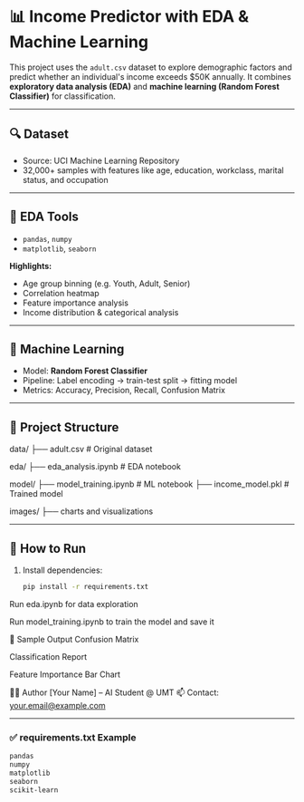 # 📊 Income Predictor with EDA & Machine Learning

This project uses the `adult.csv` dataset to explore demographic factors and predict whether an individual's income exceeds $50K annually. It combines **exploratory data analysis (EDA)** and **machine learning (Random Forest Classifier)** for classification.

---

## 🔍 Dataset

- Source: UCI Machine Learning Repository
- 32,000+ samples with features like age, education, workclass, marital status, and occupation

---

## 🧪 EDA Tools

- `pandas`, `numpy`
- `matplotlib`, `seaborn`

**Highlights:**
- Age group binning (e.g. Youth, Adult, Senior)
- Correlation heatmap
- Feature importance analysis
- Income distribution & categorical analysis

---

## 🤖 Machine Learning

- Model: **Random Forest Classifier**
- Pipeline: Label encoding → train-test split → fitting model
- Metrics: Accuracy, Precision, Recall, Confusion Matrix

---

## 📁 Project Structure

data/
├── adult.csv # Original dataset

eda/
├── eda_analysis.ipynb # EDA notebook

model/
├── model_training.ipynb # ML notebook
├── income_model.pkl # Trained model

images/
├── charts and visualizations

---

## 📝 How to Run

1. Install dependencies:
   ```bash
   pip install -r requirements.txt
Run eda.ipynb for data exploration

Run model_training.ipynb to train the model and save it

📸 Sample Output
Confusion Matrix

Classification Report

Feature Importance Bar Chart

👨‍💻 Author
[Your Name] – AI Student @ UMT
📫 Contact: your.email@example.com


---

### ✅ requirements.txt Example

```txt
pandas
numpy
matplotlib
seaborn
scikit-learn
